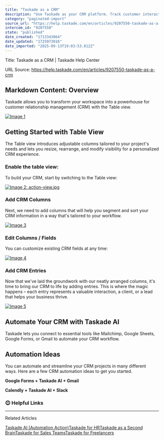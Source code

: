 ```yaml
---
title: "Taskade as a CRM"
description: "Use Taskade as your CRM platform. Track customer interactions, manage sales pipelines, and maintain detailed records."
category: "paginated-import"
source_url: "https://help.taskade.com/en/articles/9207550-taskade-as-a-crm"
intercom_id: "9207550"
state: "published"
date_created: "1713343064"
date_updated: "1725973016"
date_imported: "2025-09-13T19:03:53.812Z"
---
```


Title: Taskade as a CRM | Taskade Help Center

URL Source: https://help.taskade.com/en/articles/9207550-taskade-as-a-crm

Markdown Content:
**Overview**
------------

Taskade allows you to transform your workspace into a powerhouse for customer relationship management (CRM) with the Table view.

[![Image 1](https://downloads.intercomcdn.com/i/o/1024005400/864ce79eee6dc97e800f20db/table-view-crm.png?expires=1757791800&signature=bd6e17bdf692f60c728fabad6d03fff6b2112f593611f4157e00e283f4995925&req=dSAlEsl%2BmIVfWfMW1HO4zYi5J6gPLggyNkcC239MCKU5y14gyku1gg6jUjYO%0AlJQT4s2tzmajqarNjDA%3D%0A)](https://downloads.intercomcdn.com/i/o/1024005400/864ce79eee6dc97e800f20db/table-view-crm.png?expires=1757791800&signature=bd6e17bdf692f60c728fabad6d03fff6b2112f593611f4157e00e283f4995925&req=dSAlEsl%2BmIVfWfMW1HO4zYi5J6gPLggyNkcC239MCKU5y14gyku1gg6jUjYO%0AlJQT4s2tzmajqarNjDA%3D%0A)

**Getting Started with Table View**
-----------------------------------

The Table view introduces adjustable columns tailored to your project's needs and lets you resize, rearrange, and modify visibility for a personalized CRM experience.

### **Enable the table view:**

To build your CRM, start by switching to the Table view:

[![Image 2: action-view.jpg](https://taskade.intercom-attachments-7.com/i/o/965377322/19ab41d0f4a65fe268fa7ddc/12761585506323?expires=1757791800&signature=96b50ae64adedd9c9a3246685dcd1920f785e47693f10143b19a3ee37762897f&req=fSYiFc55noNdFb4f3HP0gIuu%2F1fMooJJcrrtmrsv7mY8mD2Gf7VzFLjSqJz5%0AHsdROLDfXlu1oZoOIg%3D%3D%0A)](https://taskade.intercom-attachments-7.com/i/o/965377322/19ab41d0f4a65fe268fa7ddc/12761585506323?expires=1757791800&signature=96b50ae64adedd9c9a3246685dcd1920f785e47693f10143b19a3ee37762897f&req=fSYiFc55noNdFb4f3HP0gIuu%2F1fMooJJcrrtmrsv7mY8mD2Gf7VzFLjSqJz5%0AHsdROLDfXlu1oZoOIg%3D%3D%0A)

### **Add CRM Columns**

Next, we need to add columns that will help you segment and sort your CRM information in a way that's tailored to your workflow.

[![Image 3](https://downloads.intercomcdn.com/i/o/1024005728/cb0e52f3e0452880b5b1f387/add-column.png?expires=1757791800&signature=ace8c6a6fc50e66b905a8e7fc6726e875c9929b443789abd433e9a35a3a7696f&req=dSAlEsl%2BmIZdUfMW1HO4zRs5EKq95d93fxud%2FJ4hARMfSarLin6eMdkcfHF2%0AxSfQIXz1qhWhxtgWjN8%3D%0A)](https://downloads.intercomcdn.com/i/o/1024005728/cb0e52f3e0452880b5b1f387/add-column.png?expires=1757791800&signature=ace8c6a6fc50e66b905a8e7fc6726e875c9929b443789abd433e9a35a3a7696f&req=dSAlEsl%2BmIZdUfMW1HO4zRs5EKq95d93fxud%2FJ4hARMfSarLin6eMdkcfHF2%0AxSfQIXz1qhWhxtgWjN8%3D%0A)

### **Edit Columns / Fields**

You can customize existing CRM fields at any time:

[![Image 4](https://downloads.intercomcdn.com/i/o/1024008396/c1e1d07ca82c4f7ce96bfa21/edit-field.png?expires=1757791800&signature=2e6ce3613b01ee59c0f174c33e6870cd00387ab1966130ce4d1848534488278a&req=dSAlEsl%2BlYJWX%2FMW1HO4zZTcKm%2BMlstNt5x7pKxgmJFDUfNYg8YzWWIztB%2FV%0ASd7%2Fh9XegegaqtzMuPk%3D%0A)](https://downloads.intercomcdn.com/i/o/1024008396/c1e1d07ca82c4f7ce96bfa21/edit-field.png?expires=1757791800&signature=2e6ce3613b01ee59c0f174c33e6870cd00387ab1966130ce4d1848534488278a&req=dSAlEsl%2BlYJWX%2FMW1HO4zZTcKm%2BMlstNt5x7pKxgmJFDUfNYg8YzWWIztB%2FV%0ASd7%2Fh9XegegaqtzMuPk%3D%0A)

### **Add CRM Entries**

Now that we've laid the groundwork with our neatly arranged columns, it's time to bring our CRM to life by adding entries. This is where the magic happens – each entry represents a valuable interaction, a client, or a lead that helps your business thrive.

[![Image 5](https://downloads.intercomcdn.com/i/o/1024008714/bdf1e92f9f0f1985b645d458/add-leads.png?expires=1757791800&signature=a76d2b90d17815593f9c3dd98a1122bd3fd4c27723d7f7c700c8dd0d6034553b&req=dSAlEsl%2BlYZeXfMW1HO4zSmOo2oehRDjHmNdQZVt25UzHBTlKpvRjF%2ByHQkT%0AgpE60wDK24UvWEuPgw4%3D%0A)](https://downloads.intercomcdn.com/i/o/1024008714/bdf1e92f9f0f1985b645d458/add-leads.png?expires=1757791800&signature=a76d2b90d17815593f9c3dd98a1122bd3fd4c27723d7f7c700c8dd0d6034553b&req=dSAlEsl%2BlYZeXfMW1HO4zSmOo2oehRDjHmNdQZVt25UzHBTlKpvRjF%2ByHQkT%0AgpE60wDK24UvWEuPgw4%3D%0A)

**Automate Your CRM with Taskade AI**
-------------------------------------

Taskade lets you connect to essential tools like Mailchimp, Google Sheets, Google Forms, or Gmail to automate your CRM workflow.

Automation Ideas
----------------

You can automate and streamline your CRM projects in many different ways. Here are a few CRM automation ideas to get you started.

**Google Forms + Taskade AI + Gmail**

**Calendly + Taskade AI + Slack**

### **😊 Helpful Links**

* * *

Related Articles

[Taskade AI (Automation Action)](https://help.taskade.com/en/articles/8958472-taskade-ai-automation-action)[Taskade for HR](https://help.taskade.com/en/articles/8958679-taskade-for-hr)[Taskade as a Second Brain](https://help.taskade.com/en/articles/8958683-taskade-as-a-second-brain)[Taskade for Sales Teams](https://help.taskade.com/en/articles/9734405-taskade-for-sales-teams)[Taskade for Freelancers](https://help.taskade.com/en/articles/9766327-taskade-for-freelancers)
